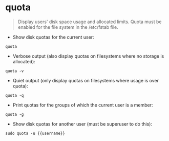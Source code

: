 # quota

> Display users' disk space usage and allocated limits. 
> Quota must be enabled for the file system in the /etc/fstab file.

- Show disk quotas for the current user:

`quota`

- Verbose output (also display quotas on filesystems where no storage is allocated):

`quota -v`

- Quiet output (only display quotas on filesystems where usage is over quota):

`quota -q`

- Print quotas for the groups of which the current user is a member:

`quota -g`

- Show disk quotas for another user (must be superuser to do this):

`sudo quota -u {{username}}`
